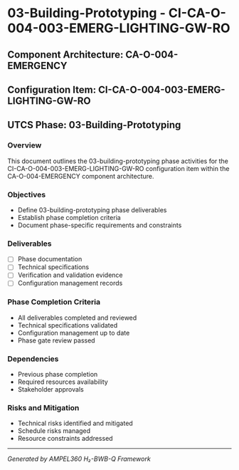 # 03-Building-Prototyping - CI-CA-O-004-003-EMERG-LIGHTING-GW-RO

## Component Architecture: CA-O-004-EMERGENCY
## Configuration Item: CI-CA-O-004-003-EMERG-LIGHTING-GW-RO
## UTCS Phase: 03-Building-Prototyping

### Overview
This document outlines the 03-building-prototyping phase activities for the CI-CA-O-004-003-EMERG-LIGHTING-GW-RO configuration item within the CA-O-004-EMERGENCY component architecture.

### Objectives
- Define 03-building-prototyping phase deliverables
- Establish phase completion criteria
- Document phase-specific requirements and constraints

### Deliverables
- [ ] Phase documentation
- [ ] Technical specifications
- [ ] Verification and validation evidence
- [ ] Configuration management records

### Phase Completion Criteria
- All deliverables completed and reviewed
- Technical specifications validated
- Configuration management up to date
- Phase gate review passed

### Dependencies
- Previous phase completion
- Required resources availability
- Stakeholder approvals

### Risks and Mitigation
- Technical risks identified and mitigated
- Schedule risks managed
- Resource constraints addressed

---
*Generated by AMPEL360 H₂-BWB-Q Framework*
